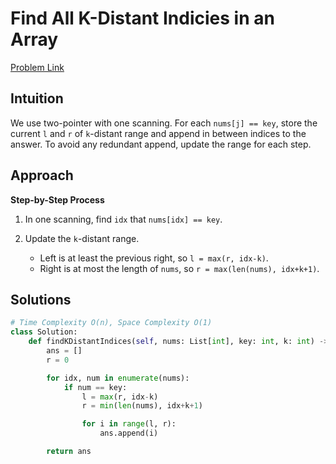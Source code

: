 **Find All K-Distant Indicies in an Array**
=
[Problem Link](https://leetcode.com/problems/find-all-k-distant-indices-in-an-array/description)

## Intuition
We use two-pointer with one scanning. For each `nums[j] == key`, store the current `l` and `r` of 
`k`-distant range and append in between indices to the answer. To avoid any redundant append, update 
the range for each step.

## Approach
**Step-by-Step Process**

1. In one scanning, find `idx` that `nums[idx] == key`.

2. Update the `k`-distant range.
    - Left is at least the previous right, so `l = max(r, idx-k)`.
    - Right is at most the length of `nums`, so `r = max(len(nums), idx+k+1)`.
  
## Solutions
```python
# Time Complexity O(n), Space Complexity O(1)
class Solution:
    def findKDistantIndices(self, nums: List[int], key: int, k: int) -> List[int]:
        ans = []
        r = 0

        for idx, num in enumerate(nums):
            if num == key:
                l = max(r, idx-k)
                r = min(len(nums), idx+k+1)

                for i in range(l, r):
                    ans.append(i)

        return ans
```
